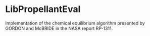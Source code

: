 # LibPropellantEval
Implementation of the chemical equilibrium algorithm presented by GORDON and McBRIDE in the NASA report RP-1311.

